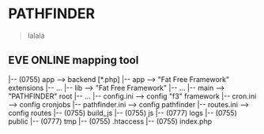 # PATHFINDER
> lalala
## EVE ONLINE mapping tool


  |-- (0755) app              --> backend [*.php]
        |-- app               --> "Fat Free Framework" extensions
            |-- ...
        |-- lib               --> "Fat Free Framework"
            |-- ...
        |-- main              --> "PATHFINDER" root
            |-- ...
        |-- config.ini        --> config "f3" framework
        |-- cron.ini          --> config cronjobs
        |-- pathfinder.ini    --> config pathfinder
        |-- routes.ini        --> config routes
  |-- (0755) build_js
  |-- (0755) js
  |-- (0777) logs
  |-- (0755) public
  |-- (0777) tmp
  |-- (0755) .htaccess
  |-- (0755) index.php

